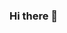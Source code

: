 ### Hi there 👋

<!--
**xalmirall/xalmirall** is a ✨ _special_ ✨ repository because its `README.md` (this file) appears on your GitHub profile.

Here are some ideas to get you started:

- 🔭 I’m currently working as a Talent Aquisition Specialist at @lifullconnect
- 💬 Ask me about how to improve your CV: www.cvcrafters.net
- 📫 How to reach me: xaalna@gmail.com
